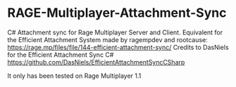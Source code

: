 # RAGE-Multiplayer-Attachment-Sync
C# Attachment sync for Rage Multiplayer Server and Client. 
Equivalent for the Efficient Attachment System made by ragempdev and rootcause: https://rage.mp/files/file/144-efficient-attachment-sync/
Credits to DasNiels for the Efficient Attachment Sync C# https://github.com/DasNiels/EfficientAttachmentSyncCSharp

It only has been tested on Rage Multiplayer 1.1
